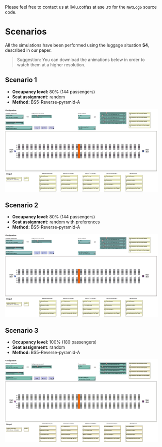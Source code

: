 Please feel free to contact us at liviu.cotfas at ase .ro for the `NetLogo` source code.

# Scenarios

All the simulations have been performed using the luggage situation **S4**, described in our paper.

> Suggestion: You can download the animations below in order to watch them at a higher resolution.

## Scenario 1
* **Occupancy level:** 80% (144 passengers)
* **Seat assignment:** random
* **Method:** BS5-Reverse-pyramid-A

![scenario-1](recordings/scenario-1.gif)

## Scenario 2
* **Occupancy level:** 80% (144 passengers)
* **Seat assignment:** random with preferences
* **Method:** BS5-Reverse-pyramid-A

![scenario-2](recordings/scenario-2.gif)

## Scenario 3
* **Occupancy level:** 100% (180 passengers)
* **Seat assignment:** random
* **Method:** BS5-Reverse-pyramid-A

![scenario-3](recordings/scenario-3.gif)